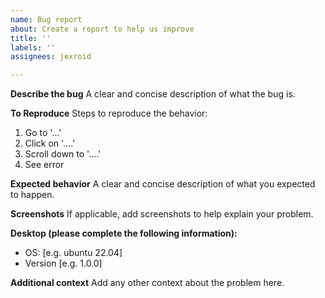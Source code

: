 ```yaml
---
name: Bug report
about: Create a report to help us improve
title: ''
labels: ''
assignees: jexroid

---
```


**Describe the bug**
A clear and concise description of what the bug is.

**To Reproduce**
Steps to reproduce the behavior:
1. Go to '...'
2. Click on '....'
3. Scroll down to '....'
4. See error

**Expected behavior**
A clear and concise description of what you expected to happen.

**Screenshots**
If applicable, add screenshots to help explain your problem.

**Desktop (please complete the following information):**
 - OS: [e.g. ubuntu 22.04]
 - Version [e.g. 1.0.0]

**Additional context**
Add any other context about the problem here.
